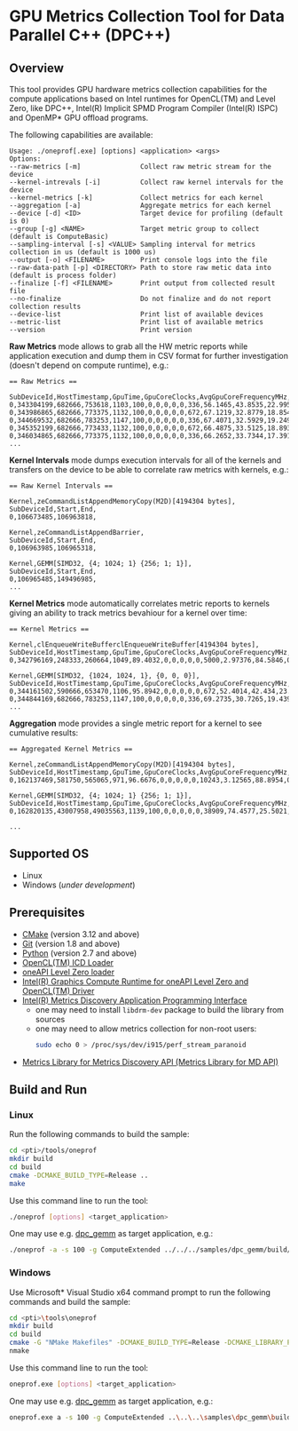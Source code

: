 # GPU Metrics Collection Tool for Data Parallel C++ (DPC++)
## Overview
This tool provides GPU hardware metrics collection capabilities for the compute applications based on Intel runtimes for OpenCL(TM) and Level Zero, like DPC++, Intel(R) Implicit SPMD Program Compiler (Intel(R) ISPC) and OpenMP* GPU offload programs.

The following capabilities are available:
```
Usage: ./oneprof[.exe] [options] <application> <args>
Options:
--raw-metrics [-m]               Collect raw metric stream for the device
--kernel-intrevals [-i]          Collect raw kernel intervals for the device
--kernel-metrics [-k]            Collect metrics for each kernel
--aggregation [-a]               Aggregate metrics for each kernel
--device [-d] <ID>               Target device for profiling (default is 0)
--group [-g] <NAME>              Target metric group to collect (default is ComputeBasic)
--sampling-interval [-s] <VALUE> Sampling interval for metrics collection in us (default is 1000 us)
--output [-o] <FILENAME>         Print console logs into the file
--raw-data-path [-p] <DIRECTORY> Path to store raw metic data into (default is process folder)
--finalize [-f] <FILENAME>       Print output from collected result file
--no-finalize                    Do not finalize and do not report collection results
--device-list                    Print list of available devices
--metric-list                    Print list of available metrics
--version                        Print version
```

**Raw Metrics** mode allows to grab all the HW metric reports while application execution and dump them in CSV format for further investigation (doesn't depend on compute runtime), e.g.:
```
== Raw Metrics ==

SubDeviceId,HostTimestamp,GpuTime,GpuCoreClocks,AvgGpuCoreFrequencyMHz,GpuBusy,VsThreads,HsThreads,DsThreads,GsThreads,PsThreads,CsThreads,EuActive,EuStall,EuFpuBothActive,Fpu0Active,Fpu1Active,EuAvgIpcRate,EuSendActive,EuThreadOccupancy,RasterizedPixels,HiDepthTestFails,EarlyDepthTestFails,SamplesKilledInPs,PixelsFailingPostPsTests,SamplesWritten,SamplesBlended,SamplerTexels,SamplerTexelMisses,SlmBytesRead,SlmBytesWritten,ShaderMemoryAccesses,ShaderAtomics,L3ShaderThroughput,ShaderBarriers,TypedBytesRead,TypedBytesWritten,UntypedBytesRead,UntypedBytesWritten,GtiReadThroughput,GtiWriteThroughput,QueryBeginTime,CoreFrequencyMHz,EuSliceFrequencyMHz,ReportReason,ContextId,StreamMarker,
0,343304199,682666,753618,1103,100,0,0,0,0,0,336,56.1465,43.8535,22.9954,36.4886,36.9501,1.45587,10.8754,99.9425,0,0,0,0,0,0,0,0,0,0,0,1966165,0,125834560,0,0,0,125785344,43008,6073216,44032,238066688000,1149,1149,1,32,1179654540,
0,343986865,682666,773375,1132,100,0,0,0,0,0,672,67.1219,32.8779,18.8542,40.5393,39.8573,1.30636,11.9009,99.8918,0,0,0,0,0,0,0,0,0,0,0,2207249,0,141263936,0,0,0,141191680,86016,6814912,43520,238067370666,1149,1149,1,32,1179654540,
0,344669532,682666,783253,1147,100,0,0,0,0,0,336,67.4071,32.5929,19.2494,40.8147,40.1636,1.31184,11.9925,99.9399,0,0,0,0,0,0,0,0,0,0,0,2253502,0,144224128,0,0,0,144171136,43008,6954560,86272,238068053333,1149,1149,1,32,1179654540,
0,345352199,682666,773433,1132,100,0,0,0,0,0,672,66.4875,33.5125,18.8932,40.1962,39.5619,1.31041,11.8066,99.8886,0,0,0,0,0,0,0,0,0,0,0,2189916,0,140154624,0,0,0,140070272,86016,6761088,86528,238068736000,1149,1149,1,32,1179654540,
0,346034865,682666,773375,1132,100,0,0,0,0,0,336,66.2652,33.7344,17.3913,39.4322,38.6375,1.28662,11.561,99.9126,0,0,0,0,0,0,0,0,0,0,0,2144985,0,137279040,0,0,0,137233664,43008,6620416,43520,238069418666,1149,1149,1,32,1179654540,
...
```

**Kernel Intervals** mode dumps execution intervals for all of the kernels and transfers on the device to be able to correlate raw metrics with kernels, e.g.:
```
== Raw Kernel Intervals ==

Kernel,zeCommandListAppendMemoryCopy(M2D)[4194304 bytes],
SubDeviceId,Start,End,
0,106673485,106963818,

Kernel,zeCommandListAppendBarrier,
SubDeviceId,Start,End,
0,106963985,106965318,

Kernel,GEMM[SIMD32, {4; 1024; 1} {256; 1; 1}],
SubDeviceId,Start,End,
0,106965485,149496985,
...
```

**Kernel Metrics** mode automatically correlates metric reports to kernels giving an ability to track metrics bevahiour for a kernel over time:
```
== Kernel Metrics ==

Kernel,clEnqueueWriteBufferclEnqueueWriteBuffer[4194304 bytes],
SubDeviceId,HostTimestamp,GpuTime,GpuCoreClocks,AvgGpuCoreFrequencyMHz,GpuBusy,VsThreads,HsThreads,DsThreads,GsThreads,PsThreads,CsThreads,EuActive,EuStall,EuFpuBothActive,Fpu0Active,Fpu1Active,EuAvgIpcRate,EuSendActive,EuThreadOccupancy,RasterizedPixels,HiDepthTestFails,EarlyDepthTestFails,SamplesKilledInPs,PixelsFailingPostPsTests,SamplesWritten,SamplesBlended,SamplerTexels,SamplerTexelMisses,SlmBytesRead,SlmBytesWritten,ShaderMemoryAccesses,ShaderAtomics,L3ShaderThroughput,ShaderBarriers,TypedBytesRead,TypedBytesWritten,UntypedBytesRead,UntypedBytesWritten,GtiReadThroughput,GtiWriteThroughput,QueryBeginTime,CoreFrequencyMHz,EuSliceFrequencyMHz,ReportReason,ContextId,StreamMarker,
0,342796169,248333,260664,1049,89.4032,0,0,0,0,0,5000,2.97376,84.5846,0.0751366,2.04254,0.111094,1.03615,0.946629,79.7974,0,0,0,0,0,0,0,0,0,0,0,115437,0,7387968,0,0,0,4883072,2340224,2575616,2002560,29069653333,1149,1149,1,32,1179654540,

Kernel,GEMM[SIMD32, {1024, 1024, 1}, {0, 0, 0}],
SubDeviceId,HostTimestamp,GpuTime,GpuCoreClocks,AvgGpuCoreFrequencyMHz,GpuBusy,VsThreads,HsThreads,DsThreads,GsThreads,PsThreads,CsThreads,EuActive,EuStall,EuFpuBothActive,Fpu0Active,Fpu1Active,EuAvgIpcRate,EuSendActive,EuThreadOccupancy,RasterizedPixels,HiDepthTestFails,EarlyDepthTestFails,SamplesKilledInPs,PixelsFailingPostPsTests,SamplesWritten,SamplesBlended,SamplerTexels,SamplerTexelMisses,SlmBytesRead,SlmBytesWritten,ShaderMemoryAccesses,ShaderAtomics,L3ShaderThroughput,ShaderBarriers,TypedBytesRead,TypedBytesWritten,UntypedBytesRead,UntypedBytesWritten,GtiReadThroughput,GtiWriteThroughput,QueryBeginTime,CoreFrequencyMHz,EuSliceFrequencyMHz,ReportReason,ContextId,StreamMarker,
0,344161502,590666,653470,1106,95.8942,0,0,0,0,0,672,52.4014,42.434,23.2914,34.7129,35.3936,1.49752,10.3669,94.677,0,0,0,0,0,0,0,0,0,0,0,1624753,0,103984192,0,0,0,103949056,43008,5054976,20736,29071018666,1149,1149,1,32,1179654540,
0,344844169,682666,783253,1147,100,0,0,0,0,0,336,69.2735,30.7265,19.4396,41.9169,41.3087,1.30476,12.3252,99.9455,0,0,0,0,0,0,0,0,0,0,0,2316056,0,148227584,0,0,0,148178304,43008,7149248,67328,29071701333,1149,1149,1,32,1179654540,
...
```

**Aggregation** mode provides a single metric report for a kernel to see cumulative results:
```
== Aggregated Kernel Metrics ==

Kernel,zeCommandListAppendMemoryCopy(M2D)[4194304 bytes],
SubDeviceId,HostTimestamp,GpuTime,GpuCoreClocks,AvgGpuCoreFrequencyMHz,GpuBusy,VsThreads,HsThreads,DsThreads,GsThreads,PsThreads,CsThreads,EuActive,EuStall,EuFpuBothActive,Fpu0Active,Fpu1Active,EuAvgIpcRate,EuSendActive,EuThreadOccupancy,RasterizedPixels,HiDepthTestFails,EarlyDepthTestFails,SamplesKilledInPs,PixelsFailingPostPsTests,SamplesWritten,SamplesBlended,SamplerTexels,SamplerTexelMisses,SlmBytesRead,SlmBytesWritten,ShaderMemoryAccesses,ShaderAtomics,L3ShaderThroughput,ShaderBarriers,TypedBytesRead,TypedBytesWritten,UntypedBytesRead,UntypedBytesWritten,GtiReadThroughput,GtiWriteThroughput,QueryBeginTime,CoreFrequencyMHz,EuSliceFrequencyMHz,ReportReason,ContextId,StreamMarker,
0,162137469,581750,565065,971,96.6676,0,0,0,0,0,10243,3.12565,88.8954,0.0217637,2.09571,0.0898717,1.01006,0.91929,82.8795,0,0,0,0,0,0,0,0,0,0,0,240969,0,15422016,0,0,0,9946880,4878464,5353472,4689728,70536192000,1149,1149,1,32,1179654540,

Kernel,GEMM[SIMD32, {4; 1024; 1} {256; 1; 1}],
SubDeviceId,HostTimestamp,GpuTime,GpuCoreClocks,AvgGpuCoreFrequencyMHz,GpuBusy,VsThreads,HsThreads,DsThreads,GsThreads,PsThreads,CsThreads,EuActive,EuStall,EuFpuBothActive,Fpu0Active,Fpu1Active,EuAvgIpcRate,EuSendActive,EuThreadOccupancy,RasterizedPixels,HiDepthTestFails,EarlyDepthTestFails,SamplesKilledInPs,PixelsFailingPostPsTests,SamplesWritten,SamplesBlended,SamplerTexels,SamplerTexelMisses,SlmBytesRead,SlmBytesWritten,ShaderMemoryAccesses,ShaderAtomics,L3ShaderThroughput,ShaderBarriers,TypedBytesRead,TypedBytesWritten,UntypedBytesRead,UntypedBytesWritten,GtiReadThroughput,GtiWriteThroughput,QueryBeginTime,CoreFrequencyMHz,EuSliceFrequencyMHz,ReportReason,ContextId,StreamMarker,
0,162820135,43007958,49035563,1139,100,0,0,0,0,0,38909,74.4577,25.5021,29.1877,49.928,49.687,1.41558,11.3856,99.6933,0,0,0,0,0,0,0,0,0,0,0,133982149,0,8574857536,0,0,0,8571003008,7448448,417155712,7897472,70536874666,1149,1149,1,32,1179654540,

...
```

## Supported OS
- Linux
- Windows (*under development*)

## Prerequisites
- [CMake](https://cmake.org/) (version 3.12 and above)
- [Git](https://git-scm.com/) (version 1.8 and above)
- [Python](https://www.python.org/) (version 2.7 and above)
- [OpenCL(TM) ICD Loader](https://github.com/KhronosGroup/OpenCL-ICD-Loader)
- [oneAPI Level Zero loader](https://github.com/oneapi-src/level-zero)
- [Intel(R) Graphics Compute Runtime for oneAPI Level Zero and OpenCL(TM) Driver](https://github.com/intel/compute-runtime)
- [Intel(R) Metrics Discovery Application Programming Interface](https://github.com/intel/metrics-discovery)
    - one may need to install `libdrm-dev` package to build the library from sources
    - one may need to allow metrics collection for non-root users:
        ```sh
        sudo echo 0 > /proc/sys/dev/i915/perf_stream_paranoid
        ```
- [Metrics Library for Metrics Discovery API (Metrics Library for MD API)](https://github.com/intel/metrics-library)

## Build and Run
### Linux
Run the following commands to build the sample:
```sh
cd <pti>/tools/oneprof
mkdir build
cd build
cmake -DCMAKE_BUILD_TYPE=Release ..
make
```
Use this command line to run the tool:
```sh
./oneprof [options] <target_application>
```
One may use e.g. [dpc_gemm](../../samples/dpc_gemm) as target application, e.g.:
```sh
./oneprof -a -s 100 -g ComputeExtended ../../../samples/dpc_gemm/build/dpc_gemm
```
### Windows
Use Microsoft* Visual Studio x64 command prompt to run the following commands and build the sample:
```sh
cd <pti>\tools\oneprof
mkdir build
cd build
cmake -G "NMake Makefiles" -DCMAKE_BUILD_TYPE=Release -DCMAKE_LIBRARY_PATH=<opencl_icd_lib_path> ..
nmake
```
Use this command line to run the tool:
```sh
oneprof.exe [options] <target_application>
```
One may use e.g. [dpc_gemm](../../samples/dpc_gemm) as target application, e.g.:
```sh
oneprof.exe a -s 100 -g ComputeExtended ..\..\..\samples\dpc_gemm\build\dpc_gemm.exe
```